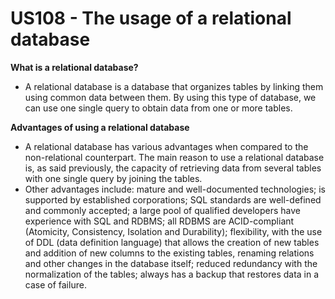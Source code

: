 # US108 - The usage of a relational database

**What is a relational database?**
* A relational database is a database that organizes tables by linking them using common data between them. By using this type of database, we can use one single query to obtain data from one or more tables.

**Advantages of using a relational database**
* A relational database has various advantages when compared to the non-relational counterpart. The main reason to use a relational database is, as said previously, the capacity of retrieving data from several tables with one single query by joining the tables.
* Other advantages include: mature and well-documented technologies; is supported by established corporations; SQL standards are well-defined and commonly accepted; a large pool of qualified developers have experience with SQL and RDBMS; all RDBMS are ACID-compliant (Atomicity, Consistency, Isolation and Durability); flexibility, with the use of DDL (data definition language) that allows the creation of new tables and addition of new columns to the existing tables, renaming relations and other changes in the database itself; reduced redundancy with the normalization of the tables; always has a backup that restores data in a case of failure.